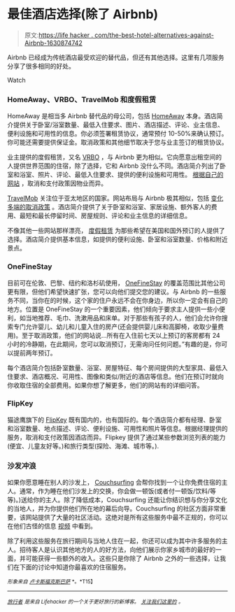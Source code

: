 # 最佳酒店选择(除了 Airbnb)

> 原文:[https://life hacker . com/the-best-hotel-alternatives-against-Airbnb-1630874742](https://lifehacker.com/the-best-hotel-alternatives-besides-airbnb-1630874742)

Airbnb 已经成为传统酒店最受欢迎的替代品，但还有其他选择。这里有几项服务分享了很多相同的好处。

Watch

### HomeAway、VRBO、TravelMob 和度假租赁

HomeAway 是相当多 Airbnb 替代品的母公司，包括 [HomeAway](http://www.homeaway.com/) 本身。酒店简介提供关于卧室/浴室数量、最低入住要求、图片、酒店描述、评论、业主信息、便利设施和可用性的信息。你必须签署租赁协议，通常预付 10-50%来确认预订。你可能还需要提供保证金。取消政策和其他细节取决于您与业主签订的租赁协议。

业主提供的度假租赁，又名 [VRBO](http://www.vrbo.com/) ，与 Airbnb 更为相似。它向愿意出租空间的人提供世界范围的住宿，除了选择，它和 Airbnb 没什么不同。酒店简介列出了卧室和浴室、照片、评论、最低入住要求、提供的便利设施和可用性。 [根据自己的网站](http://www.vrbo.com/global/cancellation.htm) ，取消和支付政策因物业而异。

[TravelMob](http://www.travelmob.com/) 关注位于亚太地区的国家。网站布局与 Airbnb 极其相似，包括 [变化多端的取消政策](http://www.travelmob.com/pages/cancellation_policies) 。酒店简介提供了关于卧室和浴室、家居设施、额外客人的费用、最短和最长停留时间、房屋规则、评论和业主信息的详细信息。

不像其他一些网站那样漂亮， [度假租赁](http://www.vacationrentals.com/) 为那些希望在美国和国外预订的人提供了选择。酒店简介提供基本信息，如提供的便利设施、卧室和浴室数量、价格和附近景点。

### OneFineStay

目前可在伦敦、巴黎、纽约和洛杉矶使用， [OneFineStay](http://www.onefinestay.com) 的覆盖范围比其他公司更有限，但他们希望快速扩张，您可以向他们提交您的建议。与 Airbnb 的一些服务不同，当你在的时候，这个家的住户永远不会在你身边，所以你一定会有自己的地方。位置是 OneFineStay 的一个重要因素，他们倾向于要求主人提供一些小便利，如当地推荐、毛巾、洗漱用品和床单。对于那些有孩子的人，他们会允许你搜索专门允许婴儿、幼儿和儿童入住的房产(还会提供婴儿床和高脚椅，收取少量费用)。至于取消政策，他们的网站说...所有在入住前七天以上预订的客房都有 24 小时的冷静期，在此期间，您可以取消预订，无需询问任何问题。”有趣的是，你可以提前两年预订。

每个酒店简介包括卧室数量、浴室、房屋特征、每个房间提供的大型家具、最低入住要求、酒店概况、可用性、图像和类似/附近的酒店等信息。他们在预订时就向你收取住宿的全部费用。如果你想了解更多，他们的网站有的详细问答。

### FlipKey

猫途鹰旗下的 [FlipKey](http://www.flipkey.com/) 既有国内的，也有国际的。每个酒店简介都有经理、卧室和浴室数量、地点描述、评论、便利设施、可用性和照片等信息。根据经理提供的服务，取消和支付政策因酒店而异。Flipkey 提供了通过某些参数浏览列表的能力(便宜、儿童友好等。)和旅行类型(探险、海滩、城市等。).

### 沙发冲浪

如果你愿意睡在别人的沙发上， [Couchsurfing](https://www.couchsurfing.org/) 会帮你找到一个让你免费住宿的主人。通常，作为睡在他们沙发上的交换，你会做一顿饭(或者付一顿饭/饮料/等等)。)送给你的主人。除了降低成本，Couchsurfing 还能让你结识想与你分享文化的当地人，并为你提供他们所在地的幕后向导。Couchsurfing 的社区方面非常重要，该网站提供了大量的社区活动。这绝对是所有这些服务中最不正规的，你可以在他们古怪的信息 [视频](https://www.youtube.com/playlist?feature=edit_ok&list=PLETr5Hq7_NBUc2EKe-_1g2IK9uQfS65oO) 中看到。

除了利用这些服务在旅行期间与当地人住在一起，你还可以成为其中许多服务的主人。招待客人是认识其他地方的人的好方法，向他们展示你家乡城市的最好的一面，并可能获得一些额外的收入。这些只是你除了 Airbnb 之外的一些选择，让我们在下面的讨论中知道你最喜欢的住宿服务。

<small>*形象来自*</small> [<small>*卢卡斯福克斯巴萨*</small>](https://www.flickr.com/photos/lucas_fox_luxury_properties_apartments_houses_for_sale_rent_spain/6263506602) <small>*。*T15】</small>

* * *

[<small>*旅行者*</small>](http://wayfarer.lifehacker.com/) <small>*是来自 Lifehacker 的一个关于更好旅行的新博客。*</small> [<small>*关注我们这里的*</small>](https://twitter.com/WayfarerLH) <small>*。*</small>